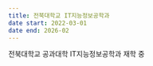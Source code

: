 ```yaml
---
title: 전북대학교 IT지능정보공학과
date start: 2022-03-01
date end: 2026-02 
---
```


전북대학교 공과대학 IT지능정보공학과 재학 중

<!--more-->